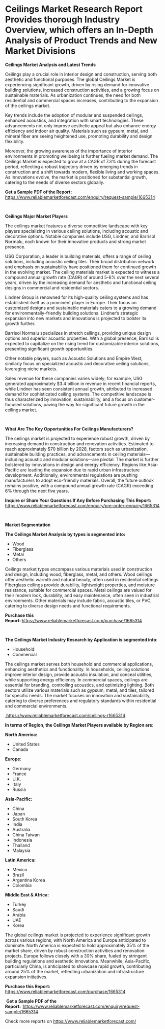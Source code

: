 <p><h1>Ceilings Market Research Report Provides thorough Industry Overview, which offers an In-Depth Analysis of Product Trends and New Market Divisions</h1></p><p><strong>Ceilings Market Analysis and Latest Trends</strong></p>
<p><p>Ceilings play a crucial role in interior design and construction, serving both aesthetic and functional purposes. The global Ceilings Market is experiencing significant growth, driven by rising demand for innovative building solutions, increased construction activities, and a growing focus on sustainable materials. As urbanization continues, the need for both residential and commercial spaces increases, contributing to the expansion of the ceilings market.</p><p>Key trends include the adoption of modular and suspended ceilings, enhanced acoustics, and integration with smart technologies. These advancements not only improve aesthetic appeal but also enhance energy efficiency and indoor air quality. Materials such as gypsum, metal, and mineral fiber are seeing heightened use, promoting durability and design flexibility. </p><p>Moreover, the growing awareness of the importance of interior environments in promoting wellbeing is further fueling market demand. The Ceilings Market is expected to grow at a CAGR of 7.3% during the forecast period, reflecting a robust trajectory driven by emerging trends in construction and a shift towards modern, flexible living and working spaces. As innovations evolve, the market is positioned for substantial growth, catering to the needs of diverse sectors globally.</p></p>
<p><strong>Get a Sample PDF of the Report:&nbsp;</strong> <a href="https://www.reliablemarketforecast.com/enquiry/request-sample/1665314?utm_campaign=3032&utm_medium=2&utm_source=Github&utm_content=ia&utm_term=31032025&utm_id=ceilings">https://www.reliablemarketforecast.com/enquiry/request-sample/1665314</a></p>
<p>&nbsp;</p>
<p><strong>Ceilings Major Market Players</strong></p>
<p><p>The ceilings market features a diverse competitive landscape with key players specializing in various ceiling solutions, including acoustic and decorative options. Notable companies include USG, Lindner, and Barrisol Normalu, each known for their innovative products and strong market presence.</p><p>USG Corporation, a leader in building materials, offers a range of ceiling solutions, including acoustic ceiling tiles. Their broad distribution network and emphasis on sustainability have positioned them for continued growth in the evolving market. The ceiling materials market is expected to witness a compound annual growth rate (CAGR) of around 5-6% over the next several years, driven by the increasing demand for aesthetic and functional ceiling designs in commercial and residential sectors.</p><p>Lindner Group is renowned for its high-quality ceiling systems and has established itself as a prominent player in Europe. Their focus on customized designs and sustainable materials caters to a growing demand for environmentally-friendly building solutions. Lindner’s strategic expansion into new markets and innovations is projected to bolster its growth further.</p><p>Barrisol Normalu specializes in stretch ceilings, providing unique design options and superior acoustic properties. With a global presence, Barrisol is expected to capitalize on the rising trend for customizable interior solutions, presenting significant growth opportunities.</p><p>Other notable players, such as Acoustic Solutions and Empire West, similarly focus on specialized acoustic and decorative ceiling solutions, leveraging niche markets.</p><p>Sales revenue for these companies varies widely; for example, USG generated approximately $3.4 billion in revenue in recent financial reports, while Lindner has seen consistent annual growth, attributed to increased demand for sophisticated ceiling systems. The competitive landscape is thus characterized by innovation, sustainability, and a focus on customer-focused solutions, paving the way for significant future growth in the ceilings market.</p></p>
<p>&nbsp;</p>
<p><strong>What Are The Key Opportunities For Ceilings Manufacturers?</strong></p>
<p><p>The ceilings market is projected to experience robust growth, driven by increasing demand in construction and renovation activities. Estimated to reach approximately $70 billion by 2028, factors such as urbanization, sustainable building practices, and advancements in ceiling materials—including acoustic and modular solutions—are pivotal. The market is further bolstered by innovations in design and energy efficiency. Regions like Asia-Pacific are leading the expansion due to rapid urban infrastructure development. Additionally, environmental regulations are pushing manufacturers to adopt eco-friendly materials. Overall, the future outlook remains positive, with a compound annual growth rate (CAGR) exceeding 6% through the next five years.</p></p>
<p><strong>Inquire or Share Your Questions If Any Before Purchasing This Report:</strong> <a href="https://www.reliablemarketforecast.com/enquiry/pre-order-enquiry/1665314?utm_campaign=3032&utm_medium=2&utm_source=Github&utm_content=ia&utm_term=31032025&utm_id=ceilings">https://www.reliablemarketforecast.com/enquiry/pre-order-enquiry/1665314</a></p>
<p>&nbsp;</p>
<p><strong>Market Segmentation</strong></p>
<p><strong>The Ceilings Market Analysis by types is segmented into:</strong></p>
<p><ul><li>Wood</li><li>Fiberglass</li><li>Metal</li><li>Others</li></ul></p>
<p><p>Ceilings market types encompass various materials used in construction and design, including wood, fiberglass, metal, and others. Wood ceilings offer aesthetic warmth and natural beauty, often used in residential settings. Fiberglass ceilings provide durability, lightweight properties, and moisture resistance, suitable for commercial spaces. Metal ceilings are valued for their modern look, durability, and easy maintenance, often seen in industrial environments. Other materials may include fabric, acoustic tiles, or PVC, catering to diverse design needs and functional requirements.</p></p>
<p><strong>Purchase this Report:&nbsp;</strong><a href="https://www.reliablemarketforecast.com/purchase/1665314?utm_campaign=3032&utm_medium=2&utm_source=Github&utm_content=ia&utm_term=31032025&utm_id=ceilings">https://www.reliablemarketforecast.com/purchase/1665314</a></p>
<p>&nbsp;</p>
<p><strong>The Ceilings Market Industry Research by Application is segmented into:</strong></p>
<p><ul><li>Household</li><li>Commercial</li></ul></p>
<p><p>The ceilings market serves both household and commercial applications, enhancing aesthetics and functionality. In households, ceiling solutions improve interior design, provide acoustic insulation, and conceal utilities, while supporting energy efficiency. In commercial spaces, ceilings are essential for branding, controlling acoustics, and optimizing lighting. Both sectors utilize various materials such as gypsum, metal, and tiles, tailored for specific needs. The market focuses on innovation and sustainability, catering to diverse preferences and regulatory standards within residential and commercial environments.</p></p>
<p><a href="https://www.reliablemarketforecast.com/ceilings-r1665314?utm_campaign=3032&utm_medium=2&utm_source=Github&utm_content=ia&utm_term=31032025&utm_id=ceilings">&nbsp;https://www.reliablemarketforecast.com/ceilings-r1665314</a></p>
<p><strong>In terms of Region, the Ceilings Market Players available by Region are:</strong></p>
<p>
    <p> <strong> North America: </strong>
        <ul>
            <li>United States</li>
            <li>Canada</li>
        </ul>
        </p> 
    <p> <strong> Europe: </strong>
        <ul>
            <li>Germany</li>
            <li>France</li>
            <li>U.K.</li>
            <li>Italy</li>
            <li>Russia</li>
        </ul>
        </p> 
    <p> <strong> Asia-Pacific: </strong>
        <ul>
            <li>China</li>
            <li>Japan</li>
            <li>South Korea</li>
            <li>India</li>
            <li>Australia</li>
            <li>China Taiwan</li>
            <li>Indonesia</li>
            <li>Thailand</li>
            <li>Malaysia</li>
        </ul>
        </p> 
    <p> <strong> Latin America: </strong>
        <ul>
            <li>Mexico</li>
            <li>Brazil</li>
            <li>Argentina Korea</li>
            <li>Colombia</li>
        </ul>
        </p> 
    <p> <strong> Middle East & Africa: </strong>
        <ul>
            <li>Turkey</li>
            <li>Saudi</li>
            <li>Arabia</li>
            <li>UAE</li>
            <li>Korea</li>
        </ul>
    </p>
    </p>
<p><p>The global ceilings market is projected to experience significant growth across various regions, with North America and Europe anticipated to dominate. North America is expected to hold approximately 35% of the market share, driven by robust construction activities and renovation projects. Europe follows closely with a 30% share, fueled by stringent building regulations and aesthetic innovations. Meanwhile, Asia-Pacific, particularly China, is anticipated to showcase rapid growth, contributing around 25% of the market, reflecting urbanization and infrastructure expansion initiatives.</p></p>
<p><strong>Purchase this Report: </strong><a href="https://www.reliablemarketforecast.com/purchase/1665314?utm_campaign=3032&utm_medium=2&utm_source=Github&utm_content=ia&utm_term=31032025&utm_id=ceilings">https://www.reliablemarketforecast.com/purchase/1665314</a></p>
<p>&nbsp;<strong>Get a Sample PDF of the Report:&nbsp;&nbsp;</strong><a href="https://www.reliablemarketforecast.com/enquiry/request-sample/1665314?utm_campaign=3032&utm_medium=2&utm_source=Github&utm_content=ia&utm_term=31032025&utm_id=ceilings">https://www.reliablemarketforecast.com/enquiry/request-sample/1665314</a></p>
<p><strong></strong></p>
<p>Check more reports on <a href="https://www.reliablemarketforecast.com/?utm_campaign=3032&utm_medium=2&utm_source=Github&utm_content=ia&utm_term=31032025&utm_id=ceilings">https://www.reliablemarketforecast.com/</a></p>